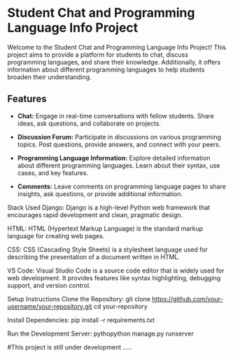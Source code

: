 # Student Chat and Programming Language Info Project

Welcome to the Student Chat and Programming Language Info Project! This project aims to provide a platform for students to chat, discuss programming languages, and share their knowledge. Additionally, it offers information about different programming languages to help students broaden their understanding.

## Features

- **Chat:** Engage in real-time conversations with fellow students. Share ideas, ask questions, and collaborate on projects.

- **Discussion Forum:** Participate in discussions on various programming topics. Post questions, provide answers, and connect with your peers.

- **Programming Language Information:** Explore detailed information about different programming languages. Learn about their syntax, use cases, and key features.

- **Comments:** Leave comments on programming language pages to share insights, ask questions, or provide additional information.

Stack Used
Django: Django is a high-level Python web framework that encourages rapid development and clean, pragmatic design.

HTML: HTML (Hypertext Markup Language) is the standard markup language for creating web pages.

CSS: CSS (Cascading Style Sheets) is a stylesheet language used for describing the presentation of a document written in HTML.

VS Code: Visual Studio Code is a source code editor that is widely used for web development. It provides features like syntax highlighting, debugging support, and version control.


Setup Instructions
Clone the Repository:
git clone https://github.com/your-username/your-repository.git
cd your-repository



Install Dependencies:
pip install -r requirements.txt 

Run the Development Server:
pythopython manage.py runserver


#This project is still under development .....




